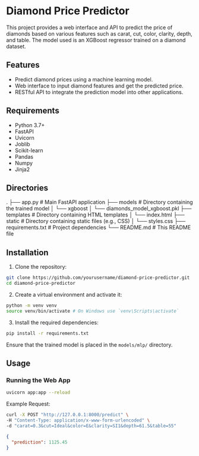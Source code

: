 # Diamond Price Predictor

This project provides a web interface and API to predict the price of diamonds based on various features such as carat, cut, color, clarity, depth, and table. The model used is an XGBoost regressor trained on a diamond dataset.

## Features

- Predict diamond prices using a machine learning model.
- Web interface to input diamond features and get the predicted price.
- RESTful API to integrate the prediction model into other applications.

## Requirements

- Python 3.7+
- FastAPI
- Uvicorn
- Joblib
- Scikit-learn
- Pandas
- Numpy
- Jinja2

## Directories

.
├── app.py # Main FastAPI application
├── models # Directory containing the trained model
│ └── xgboost
│ └── diamonds_model_xgboost.pkl
├── templates # Directory containing HTML templates
│ └── index.html
├── static # Directory containing static files (e.g., CSS)
│ └── styles.css
├── requirements.txt # Project dependencies
└── README.md # This README file

## Installation

1. Clone the repository:

```bash
git clone https://github.com/yourusername/diamond-price-predictor.git
cd diamond-price-predictor
```

2. Create a virtual environment and activate it:

```bash
python -m venv venv
source venv/bin/activate # On Windows use `venv\Scripts\activate`
```

3. Install the required dependencies:

```bash
pip install -r requirements.txt
```

Ensure that the trained model is placed in the `models/mlp/` directory.

## Usage

### Running the Web App

```bash
uvicorn app:app --reload
```

Example Request:

```bash
curl -X POST "http://127.0.0.1:8000/predict" \
-H "Content-Type: application/x-www-form-urlencoded" \
-d "carat=0.3&cut=Ideal&color=E&clarity=SI1&depth=61.5&table=55"
```

```json
{
  "prediction": 1125.45
}
```
